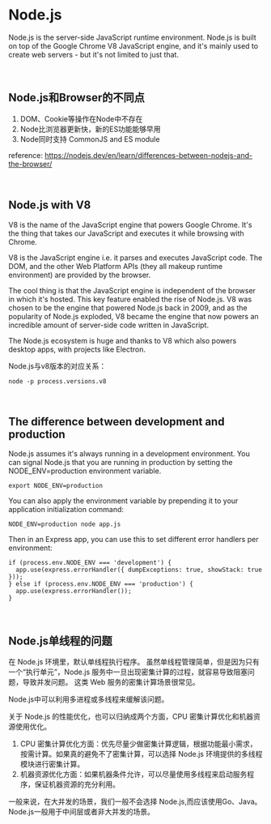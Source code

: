 # Node.js
Node.js is the server-side JavaScript runtime environment. 
Node.js is built on top of the Google Chrome V8 JavaScript engine, 
and it's mainly used to create web servers - but it's not limited to just that.

<br>

## Node.js和Browser的不同点
1. DOM、Cookie等操作在Node中不存在
2. Node比浏览器更新快，新的ES功能能够早用
3. Node同时支持 CommonJS and ES module
   
reference: https://nodejs.dev/en/learn/differences-between-nodejs-and-the-browser/

<br>

## Node.js with V8
V8 is the name of the JavaScript engine that powers Google Chrome. 
It's the thing that takes our JavaScript and executes it while browsing with Chrome.

V8 is the JavaScript engine i.e. it parses and executes JavaScript code. 
The DOM, and the other Web Platform APIs (they all makeup runtime environment) are provided by the browser.

The cool thing is that the JavaScript engine is independent of the browser in which it's hosted. 
This key feature enabled the rise of Node.js. 
V8 was chosen to be the engine that powered Node.js back in 2009, 
and as the popularity of Node.js exploded, V8 became the engine that now powers an incredible amount of server-side code written in JavaScript.

The Node.js ecosystem is huge and thanks to V8 which also powers desktop apps, 
with projects like Electron.

Node.js与v8版本的对应关系：
```
node -p process.versions.v8
```

<br>

## The difference between development and production
Node.js assumes it's always running in a development environment. 
You can signal Node.js that you are running in production by setting the NODE_ENV=production environment variable.
```
export NODE_ENV=production
```
You can also apply the environment variable by prepending it to your application initialization command:
```
NODE_ENV=production node app.js
```
Then in an Express app, you can use this to set different error handlers per environment:
```
if (process.env.NODE_ENV === 'development') {
  app.use(express.errorHandler({ dumpExceptions: true, showStack: true }));
} else if (process.env.NODE_ENV === 'production') {
  app.use(express.errorHandler());
}
```

<br>

## Node.js单线程的问题
在 Node.js 环境里，默认单线程执行程序。
虽然单线程管理简单，但是因为只有一个“执行单元”，Node.js 服务中一旦出现密集计算的过程，就容易导致阻塞问题，导致并发问题。
这类 Web 服务的密集计算场景很常见。

Node.js中可以利用多进程或多线程来缓解该问题。

关于 Node.js 的性能优化，也可以归纳成两个方面，CPU 密集计算优化和机器资源使用优化。
1. CPU 密集计算优化方面：优先尽量少做密集计算逻辑，根据功能最小需求，按需计算。如果真的避免不了密集计算，可以选择 Node.js 环境提供的多线程模块进行密集计算。
2. 机器资源优化方面：如果机器条件允许，可以尽量使用多线程来启动服务程序，保证机器资源的充分利用。

一般来说，在大并发的场景，我们一般不会选择 Node.js,而应该使用Go、Java。
Node.js一般用于中间层或者非大并发的场景。
